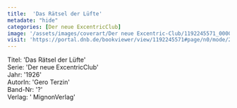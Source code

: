 ```yaml
---
title:  'Das Rätsel der Lüfte'
metadate: "hide"
categories: [Der neue ExcentricClub]
image: '/assets/images/coverart/Der neue Excentric-Club/1192245571_00000010.jpg'
visit: 'https://portal.dnb.de/bookviewer/view/1192245571#page/n0/mode/2up'
---
```

Titel: 'Das Rätsel der Lüfte' <br>
Serie: 'Der neue ExcentricClub' <br>
Jahr: '1926' <br>
AutorIn: 'Gero Terzin' <br>
Band-Nr: '?' <br>
Verlag: ' MignonVerlag'